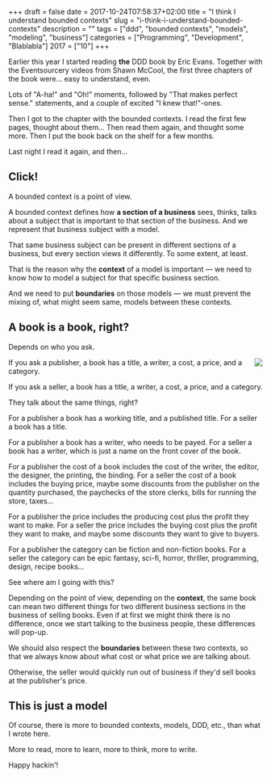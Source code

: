 +++
draft = false
date = 2017-10-24T07:58:37+02:00
title = "I think I understand bounded contexts"
slug = "i-think-i-understand-bounded-contexts"
description = ""
tags = ["ddd", "bounded contexts", "models", "modeling", "business"]
categories = ["Programming", "Development", "Blablabla"]
2017 = ["10"]
+++

Earlier this year I started reading **the** DDD book by Eric Evans. Together with the Eventsourcery videos from Shawn McCool, the first three chapters of the book were... easy to understand, even.

Lots of "A-ha!" and "Oh!" moments, followed by "That makes perfect sense." statements, and a couple of excited "I knew that!"-ones.

Then I got to the chapter with the bounded contexts. I read the first few pages, thought about them... Then read them again, and thought some more. Then I put the book back on the shelf for a few months.

Last night I read it again, and then...

## Click!

A bounded context is a point of view.

A bounded context defines how **a section of a business** sees, thinks, talks about a subject that is important to that section of the business. And we represent that business subject with a model.

That same business subject can be present in different sections of a business, but every section views it differently. To some extent, at least.

That is the reason why the **context** of a model is important &mdash; we need to know how to model a subject for that specific business section.

And we need to put **boundaries** on those models &mdash; we must prevent the mixing of, what might seem same, models between these contexts.

## A book is a book, right?

Depends on who you ask.

<a href="/img/posts/bounded-context-books-big.jpg"><img src='/img/posts/bounded-context-books-small.jpg' style='float:right;padding-left: 5px;'></a>

If you ask a publisher, a book has a title, a writer, a cost, a price, and a category.

If you ask a seller, a book has a title, a writer, a cost, a price, and a category.

They talk about the same things, right?

For a publisher a book has a working title, and a published title. For a seller a book has a title.

For a publisher a book has a writer, who needs to be payed. For a seller a book has a writer, which is just a name on the front cover of the book.

For a publisher the cost of a book includes the cost of the writer, the editor, the designer, the printing, the binding. For a seller the cost of a book includes the buying price, maybe some discounts from the publisher on the quantity purchased, the paychecks of the store clerks, bills for running the store, taxes...

For a publisher the price includes the producing cost plus the profit they want to make. For a seller the price includes the buying cost plus the profit they want to make, and maybe some discounts they want to give to buyers.

For a publisher the category can be fiction and non-fiction books. For a seller the category can be epic fantasy, sci-fi, horror, thriller, programming, design, recipe books...

See where am I going with this?

Depending on the point of view, depending on the **context**, the same book can mean two different things for two different business sections in the business of selling books. Even if at first we might think there is no difference, once we start talking to the business people, these differences will pop-up.

We should also respect the **boundaries** between these two contexts, so that we always know about what cost or what price we are talking about.

Otherwise, the seller would quickly run out of business if they'd sell books at the publisher's price.

## This is just a model

Of course, there is more to bounded contexts, models, DDD, etc., than what I wrote here.

More to read, more to learn, more to think, more to write.

Happy hackin'!
